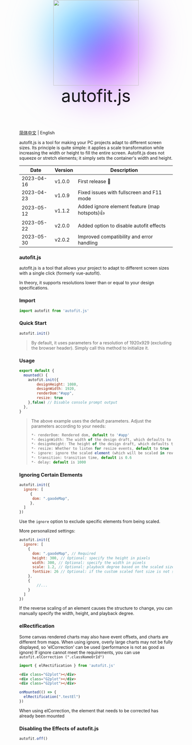 <div  style='background-image: linear-gradient( -45deg, #bd34fe 50%, #47caff 50% ); filter: blur(72px);border-radius: 50%;width: 280px;height: 280px;position: absolute;top:0;left:50%;    transform: translateX(-50%);'>
</div>

<img src='https://raw.githubusercontent.com/995231030/autofit.js/master/autofit.png' style='width: 280px;height: 280px;position: absolute;top:0;left:50%;transform: translateX(-50%);' />

<div style='background:linear-gradient( -45deg, #bd34fe 50%, #47caff 50% );background: -webkit-linear-gradient( 120deg, #bd34fe 30%, #41d1ff );background-clip: text;-webkit-background-clip: text;   -webkit-text-fill-color:linear-gradient( -45deg, #bd34fe 50%, #47caff 50% );font-size:56px;position: absolute;top:280px;left:50%;transform: translateX(-50%);'>autofit.js</div>

<div  style='width: 280px;height: 360px;'></div>

[简体中文](./readme.md) | English

autofit.js is a tool for making your PC projects adapt to different screen sizes. Its principle is quite simple: it applies a scale transformation while increasing the width or height to fill the entire screen. Autofit.js does not squeeze or stretch elements; it simply sets the container's width and height.

| Date       | Version | Description                                  |
| ---------- | ------- | -------------------------------------------- |
| 2023-04-16 | v1.0.0  | First release 🥳                              |
| 2023-04-23 | v1.0.9  | Fixed issues with fullscreen and F11 mode    |
| 2023-05-12 | v1.1.2  | Added ignore element feature (map hotspots)👍 |
| 2023-05-22 | v2.0.0  | Added option to disable autofit effects      |
| 2023-05-30 | v2.0.2  | Improved compatibility and error handling    |

### autofit.js

autofit.js is a tool that allows your project to adapt to different screen sizes with a single click (formerly vue-autofit).

In theory, it supports resolutions lower than or equal to your design specifications.

### Import

```js
import autofit from 'autofit.js'
```

### Quick Start

```js
autofit.init()
```

> By default, it uses parameters for a resolution of 1920x929 (excluding the browser header). Simply call this method to initialize it.

### Usage

```js
export default {  
  mounted() {
	autofit.init({
        designHeight: 1080,
        designWidth: 1920,
        renderDom:"#app",
        resize: true
    },false) // Disable console prompt output
  },
}
```

> The above example uses the default parameters. Adjust the parameters according to your needs:
>
> ```js
> *- renderDom: Rendered dom, default to '#app'
> *- designWidth: The width of the design draft, which defaults to 1920
> *- designHeight: The height of the design draft, which defaults to 929. If the project is displayed in full screen, it can be set to 1080
> *- resize: Whether to listen for resize events, default to true
> *- ignore: ignore the scaled element (which will be scaled in reverse), see readme.md for parameters
> *- transition: transition time, default is 0.6
> *- delay: default is 1000

### Ignoring Certain Elements

```js
autofit.init({
  ignore: [
     { 
      dom: ".gaodeMap",
     },
  ]
})
```

Use the `ignore` option to exclude specific elements from being scaled.

More personalized settings:

```js
autofit.init({
  ignore: [
    {
      dom: ".gaodeMap", // Required
      height: 300, // Optional: specify the height in pixels
      width: 300, // Optional: specify the width in pixels
      scale: 1.2, // Optional: playback degree based on the scaled size of the main element
      fontSize: 26 // Optional: if the custom scaled font size is not suitable, you can set it here
    },
    {
        //...
    }
  ]
})
```

If the reverse scaling of an element causes the structure to change, you can manually specify the width, height, and playback degree.

### elRectification

Some canvas rendered charts may also have event offsets, and charts are different from maps. When using ignore, overly large charts may not be fully displayed, so 'elCorrection' can be used (performance is not as good as ignore)
If ignore cannot meet the requirements, you can use ` autofit.elCorrection (".classNameOrId")`

```js
import { elRectification } from 'autofit.js'
```

```html
<div class="G2plot"></div>
<div class="G2plot"></div>
<div class="G2plot"></div>
```

```js
onMounted(() => {
  elRectification(".testEl")
})
```

When using elCorrection, the element that needs to be corrected has already been mounted

### Disabling the Effects of autofit.js

```js
autofit.off()
```
